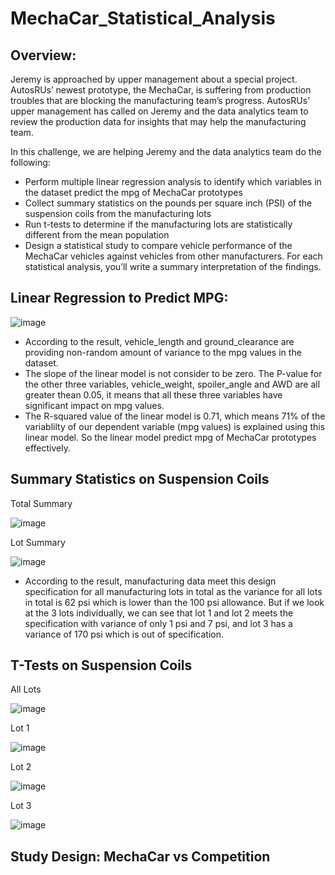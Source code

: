 # MechaCar_Statistical_Analysis

## Overview:
Jeremy is approached by upper management about a special project. AutosRUs’ newest prototype, the MechaCar, is suffering from production troubles that are blocking the manufacturing team’s progress. AutosRUs’ upper management has called on Jeremy and the data analytics team to review the production data for insights that may help the manufacturing team.

In this challenge, we are helping Jeremy and the data analytics team do the following:

  - Perform multiple linear regression analysis to identify which variables in the dataset predict the mpg of MechaCar prototypes
  - Collect summary statistics on the pounds per square inch (PSI) of the suspension coils from the manufacturing lots
  - Run t-tests to determine if the manufacturing lots are statistically different from the mean population
  - Design a statistical study to compare vehicle performance of the MechaCar vehicles against vehicles from other manufacturers. For each statistical analysis, you’ll
   write a summary interpretation of the findings.

## Linear Regression to Predict MPG:
![image](https://user-images.githubusercontent.com/108709071/195501043-5bbf11ad-380b-4e41-9162-3128fb333e65.png)

  - According to the result, vehicle_length and ground_clearance are providing non-random amount of variance to the mpg values in the dataset.
  - The slope of the linear model is not consider to be zero. The P-value for the other three variables, vehicle_weight, spoiler_angle and AWD are all greater thean  0.05, it means that all these three variables have significant impact on mpg values.
  - The R-squared value of the linear model is 0.71, which means 71% of the variablilty of our dependent variable (mpg values) is explained using this linear model. So the linear model predict mpg of MechaCar prototypes effectively.

## Summary Statistics on Suspension Coils

Total Summary

![image](https://user-images.githubusercontent.com/108709071/195502913-1eb3cbcf-ec78-4f2d-b4d3-72a031f9d524.png)

Lot Summary

![image](https://user-images.githubusercontent.com/108709071/195503012-a446e6a0-a5f2-4026-8a00-f4ea7e4968c5.png)

  - According to the result, manufacturing data meet this design specification for all manufacturing lots in total as the variance for all lots in total is 62 psi which is lower than the 100 psi allowance. But if we look at the 3 lots individually, we can see that lot 1 and lot 2 meets the specification with variance of only 1 psi and 7 psi, and lot 3 has a variance of 170 psi which is out of specification.

## T-Tests on Suspension Coils

All Lots

![image](https://user-images.githubusercontent.com/108709071/195504454-781d45b3-e03b-496c-9a9f-ae98259ece3b.png)

Lot 1

![image](https://user-images.githubusercontent.com/108709071/195504511-e622122e-c7af-4bf3-8bc6-7092f3dc8dc8.png)

Lot 2

![image](https://user-images.githubusercontent.com/108709071/195504557-14d85b9e-3ebe-47ba-b44a-4600445ebc73.png)

Lot 3

![image](https://user-images.githubusercontent.com/108709071/195504620-721de018-2b9b-4ead-8679-887cffb850a3.png)

## Study Design: MechaCar vs Competition
